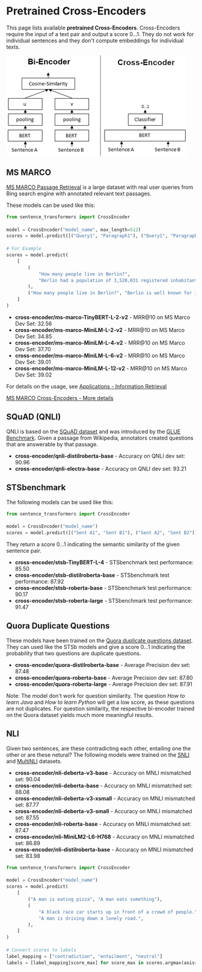 # Pretrained Cross-Encoders

This page lists available **pretrained Cross-Encoders**. Cross-Encoders require the input of a text pair and output a score 0...1. They do not work for individual sentences and they don't compute embeddings for individual texts.

![BiEncoder](https://raw.githubusercontent.com/UKPLab/sentence-transformers/master/docs/img/Bi_vs_Cross-Encoder.png)

## MS MARCO
[MS MARCO Passage Retrieval](https://github.com/microsoft/MSMARCO-Passage-Ranking) is a large dataset with real user queries from Bing search engine with annotated relevant text passages.

These models can be used like this:
```python
from sentence_transformers import CrossEncoder

model = CrossEncoder("model_name", max_length=512)
scores = model.predict([("Query1", "Paragraph1"), ("Query1", "Paragraph2")])

# For Example
scores = model.predict(
    [
        (
            "How many people live in Berlin?",
            "Berlin had a population of 3,520,031 registered inhabitants in an area of 891.82 square kilometers.",
        ),
        ("How many people live in Berlin?", "Berlin is well known for its museums."),
    ]
)
```

- **cross-encoder/ms-marco-TinyBERT-L-2-v2** - MRR@10 on MS Marco Dev Set: 32.56
- **cross-encoder/ms-marco-MiniLM-L-2-v2** - MRR@10 on MS Marco Dev Set: 34.85
- **cross-encoder/ms-marco-MiniLM-L-4-v2** - MRR@10 on MS Marco Dev Set: 37.70
- **cross-encoder/ms-marco-MiniLM-L-6-v2** - MRR@10 on MS Marco Dev Set: 39.01
- **cross-encoder/ms-marco-MiniLM-L-12-v2** - MRR@10 on MS Marco Dev Set: 39.02


For details on the usage, see [Applications - Information Retrieval](../examples/applications/retrieve_rerank/README.md)


[MS MARCO Cross-Encoders - More details](pretrained-models/ce-msmarco.md)

## SQuAD (QNLI)

QNLI is based on the [SQuAD dataset](https://rajpurkar.github.io/SQuAD-explorer/) and was introduced by the [GLUE Benchmark](https://arxiv.org/abs/1804.07461). Given a passage from Wikipedia, annotators created questions that are answerable by that passage.

- **cross-encoder/qnli-distilroberta-base** - Accuracy on QNLI dev set: 90.96
- **cross-encoder/qnli-electra-base** - Accuracy on QNLI dev set: 93.21


## STSbenchmark
The following models can be used like this:
```python
from sentence_transformers import CrossEncoder

model = CrossEncoder("model_name")
scores = model.predict([("Sent A1", "Sent B1"), ("Sent A2", "Sent B2")])
```

They return a score  0...1 indicating the semantic similarity of the given sentence pair.
- **cross-encoder/stsb-TinyBERT-L-4** - STSbenchmark test performance: 85.50
- **cross-encoder/stsb-distilroberta-base** - STSbenchmark test performance: 87.92
- **cross-encoder/stsb-roberta-base** - STSbenchmark test performance: 90.17
- **cross-encoder/stsb-roberta-large** - STSbenchmark test performance: 91.47 

## Quora Duplicate Questions
These models have been trained on the [Quora duplicate questions dataset](https://www.quora.com/q/quoradata/First-Quora-Dataset-Release-Question-Pairs). They can used like the STSb models and give a score 0...1 indicating the probability that two questions are duplicate questions.

- **cross-encoder/quora-distilroberta-base** - Average Precision dev set: 87.48
- **cross-encoder/quora-roberta-base** - Average Precision dev set: 87.80
- **cross-encoder/quora-roberta-large** - Average Precision dev set: 87.91

Note: The model don't work for question similarity. The question *How to learn Java* and *How to learn Python* will get a low score, as these questions are not duplicates. For question similarity, the respective bi-encoder trained on the Quora dataset yields much more meaningful results.



## NLI
Given two sentences, are these contradicting each other, entailing one the other or are these netural? The following models were trained on the [SNLI](https://nlp.stanford.edu/projects/snli/) and [MultiNLI](https://cims.nyu.edu/~sbowman/multinli/) datasets.
- **cross-encoder/nli-deberta-v3-base** - Accuracy on MNLI mismatched set: 90.04
- **cross-encoder/nli-deberta-base** - Accuracy on MNLI mismatched set: 88.08
- **cross-encoder/nli-deberta-v3-xsmall** - Accuracy on MNLI mismatched set:  87.77
- **cross-encoder/nli-deberta-v3-small** - Accuracy on MNLI mismatched set: 87.55
- **cross-encoder/nli-roberta-base** - Accuracy on MNLI mismatched set: 87.47
- **cross-encoder/nli-MiniLM2-L6-H768** - Accuracy on MNLI mismatched set: 86.89  
- **cross-encoder/nli-distilroberta-base** - Accuracy on MNLI mismatched set: 83.98

```python
from sentence_transformers import CrossEncoder

model = CrossEncoder("model_name")
scores = model.predict(
    [
        ("A man is eating pizza", "A man eats something"),
        (
            "A black race car starts up in front of a crowd of people.",
            "A man is driving down a lonely road.",
        ),
    ]
)

# Convert scores to labels
label_mapping = ["contradiction", "entailment", "neutral"]
labels = [label_mapping[score_max] for score_max in scores.argmax(axis=1)]
```

